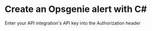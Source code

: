 # Create an Opsgenie alert with C#

Enter your API integration's API key into the Authorization header
